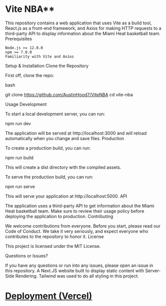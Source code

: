# Vite NBA**

This repository contains a web application that uses Vite as a build tool, React.js as a front-end framework, and Axios for making HTTP requests to a third-party API to display information about the Miami Heat basketball team.
Prerequisites

    Node.js >= 12.0.0
    npm >= 7.0.0
    Familiarity with Vite and Axios

Setup & Installation
Clone the Repository

First off, clone the repo:

bash

git clone https://github.com/AustinHood7/ViteNBA
cd vite-nba


Usage
Development

To start a local development server, you can run:

npm run dev

The application will be served at http://localhost:3000 and will reload automatically when you change and save files.
Production

To create a production build, you can run:

npm run build

This will create a dist directory with the compiled assets.

To serve the production build, you can run:

npm run serve

This will serve your application at http://localhost:5000.
API

The application uses a third-party API to get information about the Miami Heat basketball team. Make sure to review their usage policy before deploying the application to production.
Contributing

We welcome contributions from everyone. Before you start, please read our Code of Conduct. We take it very seriously, and expect everyone who contributes to the repository to honor it.
License

This project is licensed under the MIT License.

Questions or Issues?

If you have any questions or run into any issues, please open an issue in this repository.
A Next.JS website built to display static content with Server-Side Rendering. Tailwind was used to do all styling in this project.

# [Deployment (Vercel)](https://austinmhood.vercel.app/)

<!-- Markdown Links and Images -->

[Next.js]: https://img.shields.io/badge/next.js-000000?style=for-the-badge&logo=nextdotjs&logoColor=white
[next-url]: https://nextjs.org/
[tailwind]: https://img.shields.io/badge/Tailwind_CSS-38B2AC?style=for-the-badge&logo=tailwind-css&logoColor=white
[tailwind-url]: https://tailwindcss.com/
